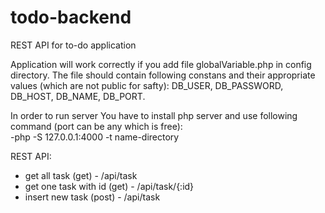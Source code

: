 # todo-backend
REST API for to-do application

Application will work correctly if you add file globalVariable.php in config directory.
The file should contain following constans and their appropriate values (which are not public for safty): DB_USER, DB_PASSWORD, DB_HOST, DB_NAME, DB_PORT.

In order to run server You have to install php server and use following command (port can be any which is free): <br/>
  -php -S 127.0.0.1:4000 -t name-directory
  
REST API:<br/>
  - get all task (get) - /api/task<br/>
  - get one task with id (get) - /api/task/{:id}<br/>
  - insert new task (post) - /api/task<br/>
